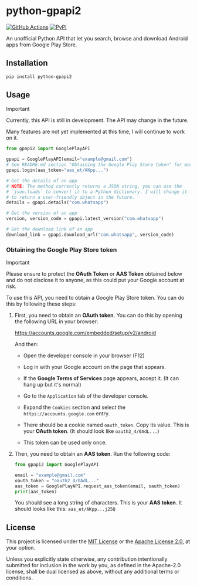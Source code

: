 # python-gpapi2

[![GitHub Actions][gha-badge]][gha-url]
[![PyPI][pypi-badge]][pypi-url]

[gha-badge]: https://github.com/zengxs/python-gpapi2/actions/workflows/ci.yaml/badge.svg
[gha-url]: https://github.com/zengxs/python-gpapi2/actions/workflows/ci.yaml
[pypi-badge]: https://img.shields.io/pypi/v/python-gpapi2
[pypi-url]: https://pypi.org/project/python-gpapi2/

An unofficial Python API that let you search, browse and download Android apps from Google Play Store.

## Installation

```bash
pip install python-gpapi2
```

## Usage

> [!IMPORTANT]
> Currently, this API is still in development. The API may change in the future.
>
> Many features are not yet implemented at this time, I will continue to work on it.

```python
from gpapi2 import GooglePlayAPI

gpapi = GooglePlayAPI(email="example@gmail.com")
# See README.md section "Obtaining the Google Play Store token" for more information
gpapi.login(aas_token="aas_et/AKpp...")

# Get the details of an app
# NOTE: The method currently returns a JSON string, you can use the
# `json.loads` to convert it to a Python dictionary. I will change it
# to return a user-friendly object in the future.
details = gpapi.details("com.whatsapp")

# Get the version of an app
version, version_code = gpapi.latest_version("com.whatsapp")

# Get the download link of an app
download_link = gpapi.download_url("com.whatsapp", version_code)
```

### Obtaining the Google Play Store token

> [!IMPORTANT]
> Please ensure to protect the **OAuth Token** or **AAS Token** obtained below and
> do not disclose it to anyone, as this could put your Google account at risk.

To use this API, you need to obtain a Google Play Store token. You can do this by
following these steps:

1. First, you need to obtain an **OAuth token**. You can do this by opening the
   following URL in your browser:

    <https://accounts.google.com/embedded/setup/v2/android>

    And then:

    - Open the developer console in your browser (F12)

    - Log in with your Google account on the page that appears.

    - If the **Google Terms of Services** page appears, accept it. (It can hang up
      but it's normal)

    - Go to the `Application` tab of the developer console.

    - Expand the `Cookies` section and select the `https://accounts.google.com` entry.

    - There should be a cookie named `oauth_token`. Copy its value. This is your
      **OAuth token**. (It should look like `oauth2_4/0AdL...`)

    - This token can be used only once.

2. Then, you need to obtain an **AAS token**. Run the following code:

    ```python
    from gpapi2 import GooglePlayAPI

    email = "example@gmail.com"
    oauth_token = "oauth2_4/0AdL..."
    aas_token = GooglePlayAPI.request_aas_token(email, oauth_token)
    print(aas_token)
    ```

    You should see a long string of characters. This is your **AAS token**.
    It should looks like this: `aas_et/AKpp...j25Q`

## License

This project is licensed under the [MIT License](LICENSE-MIT) or the
[Apache License 2.0](LICENSE-APACHE), at your option.

Unless you explicitly state otherwise, any contribution intentionally submitted for
inclusion in the work by you, as defined in the Apache-2.0 license, shall be dual
licensed as above, without any additional terms or conditions.

